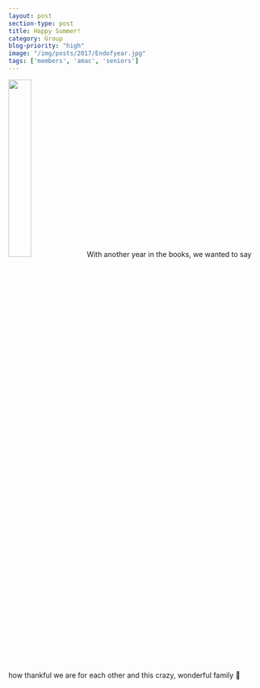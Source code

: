 ```yaml
---
layout: post
section-type: post
title: Happy Summer!
category: Group
blog-priority: "high"
image: "/img/posts/2017/Endofyear.jpg"
tags: ['members', 'amac', 'seniors']
---
```

<img class="titlepic" src="{{site.baseurl}}/img/posts/2017/Endofyear.jpg" width="30%">
With another year in the books, we wanted to say how thankful we are for each other and this crazy, wonderful family 💙